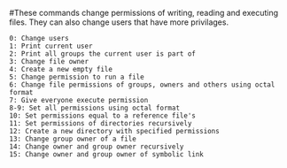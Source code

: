 #These commands change permissions of writing, reading and executing files. They can also change users that have more privilages.

	0: Change users
	1: Print current user
	2: Print all groups the current user is part of
	3: Change file owner
	4: Create a new empty file
	5: Change permission to run a file
	6: Change file permissions of groups, owners and others using octal format
	7: Give everyone execute permission
	8-9: Set all permissions using octal format
	10: Set permissions equal to a reference file's
	11: Set permissions of directories recursively
	12: Create a new directory with specified permissions
	13: Change group owner of a file
	14: Change owner and group owner recursively
	15: Change owner and group owner of symbolic link

